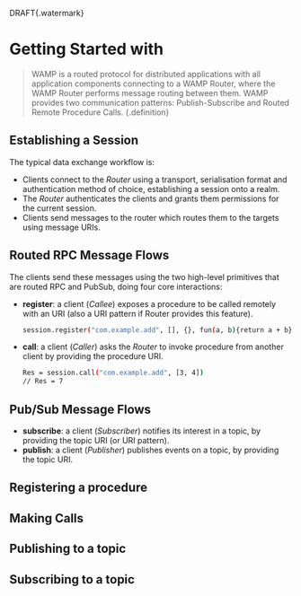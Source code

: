 DRAFT{.watermark}
# Getting Started with
> WAMP is a routed protocol for distributed applications with all application components connecting to a WAMP Router, where the WAMP Router performs message routing between them. WAMP provides two communication patterns: Publish-Subscribe and Routed Remote Procedure Calls. {.definition}


## Establishing a Session

The typical data exchange workflow is:

- Clients connect to the *Router* using a transport, serialisation format and authentication method of choice, establishing a session onto a realm.
- The *Router* authenticates the clients and grants them permissions for the current session.
- Clients send messages to the router which routes them to the targets using message URIs.


## Routed RPC Message Flows
The clients send these messages using the two high-level primitives that are routed RPC and PubSub, doing four core interactions:

- **register**: a client (*Callee*) exposes a procedure to be called remotely with an URI (also a URI pattern if Router provides this feature).

    ```bash
    session.register("com.example.add", [], {}, fun(a, b){return a + b})
    ```

- **call**: a client (*Caller*) asks the *Router* to invoke procedure from another client by providing the procedure URI.

    ```bash
    Res = session.call("com.example.add", [3, 4])
    // Res = 7
    ```

## Pub/Sub Message Flows

- **subscribe**: a client (*Subscriber*) notifies its interest in a topic, by providing the topic URI (or URI pattern).
- **publish**: a client (*Publisher*) publishes events on a topic, by providing the topic URI.


## Registering a procedure

## Making Calls

## Publishing to a topic

## Subscribing to a topic

